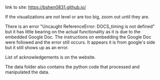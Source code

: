 link to site:
https://bshen0831.github.io/ 

If the visualizations are not level or are too big, zoom out until they are.

There is an error "Uncaught ReferenceError: DOCS_timing is not defined" but it has little bearing on the actual functionality as it is due to the embedded Google Doc. The instructions on embedding the Google Doc were followed and the error still occurs. It appears it is from google's side but it still shows up as an error. 

List of acknowledgements is on the website.

The data folder also contains the python code that processed and manipulated the data.